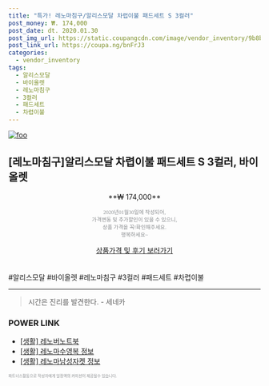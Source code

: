```yaml
--- 
title: "특가! 레노마침구/알리스모달 차렵이불 패드세트 S 3컬러" 
post_money: ₩. 174,000 
post_date: dt. 2020.01.30 
post_img_url: https://static.coupangcdn.com/image/vendor_inventory/9b8b/82cfaad2ac61945ad136a4174a56a1298dd9fbca17a8ed3e05a43aca18d7.jpg 
post_link_url: https://coupa.ng/bnFrJ3 
categories: 
  - vendor_inventory 
tags: 
  - 알리스모달 
  - 바이올렛 
  - 레노마침구 
  - 3컬러 
  - 패드세트 
  - 차렵이불 
--- 
```

[![foo](https://static.coupangcdn.com/image/vendor_inventory/9b8b/82cfaad2ac61945ad136a4174a56a1298dd9fbca17a8ed3e05a43aca18d7.jpg)](https://coupa.ng/bnFrJ3) 

## [레노마침구]알리스모달 차렵이불 패드세트 S 3컬러, 바이올렛 
<p style="text-align: center;">**₩ 174,000**</p> 
<p style="text-align: center;"><span style="color: #898c8f; font-family: Georgia,Times,serif; font-size: 0.75em;">2020년01월30일에 작성되어, <br>가격변동 및 추가할인이 있을 수 있으니,<br> 상품 가격을 꼭!확인해주세요.<br>행복하세요~</span> 
</p>	 
<div markdown="0" style="text-align: center;"><a href="https://coupa.ng/bnFrJ3" class="btn btn--success">상품가격 및 후기 보러가기</a></div> 
<br><br> 
  #알리스모달 #바이올렛 #레노마침구 #3컬러 #패드세트 #차렵이불 
<hr> 

> 시간은 진리를 발견한다. - 세네카 


### POWER LINK

* <a href="https://blog.naver.com/sakai111/221782888287" target="_blank"> [생활] 레노버노트북 </a>
* <a href="https://blog.naver.com/santokki14/221769578562" target="_blank"> [생활] 레노마수영복 정보 </a>
* <a href="https://blog.naver.com/santokki14/221770451848" target="_blank"> [생활] 레노마남성자켓 정보 </a>

<span style="color: #898c8f; font-family: Georgia,Times,serif; font-size: 0.55em;">파트너스활동으로 작성자에게 일정액의 커미션이 제공될수 있습니다.</span> 

